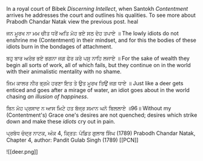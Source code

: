 In a royal court of Bibek *Discerning Intellect*, when Santokh *Contentment* arrives he addresses the court and outlines his qualities. To see more about Prabodh Chandar Natak view the previous post. heal

ਜਨ ਮੂਰਖ ਨਾ ਮਮ ਚੀਤ ਧਰੇਂ ਅਤਿ ਮੋਹ ਭਏ ਸਠ ਦੇਹ ਤਪਾਏ ॥
The lowly idiots do not enshrine me (Contentment) in their mindset, and for this the bodies of these idiots burn in the bondages of attachment.

ਬਹੁ ਬਾਰ ਅਰੰਭ ਭਏ ਭਗਨਾ ਜਗ ਫੇਰ ਕਰੇ ਪਸੁ ਨਾਹਿ ਲਜਾਏ ॥
For the sake of wealth they begin all sorts of work, all of which fails, but they continue on in the world with their animalistic mentality with no shame.

ਜਿਮ ਕਾਲਰ ਨੀਰ ਭ੍ਰਮੇ ਹਰਣਾ ਇਤ ਤੇ ਉਤ ਮੂਰਖ ਤਿਉਂ ਜਗ ਧਾਏ ॥
Just like a deer gets enticed and goes after a mirage of water, an idiot goes about in the world chasing *an illusion of happiness*.

ਬਿਨ ਮੋਹ ਪ੍ਰਸਾਦ ਨ ਆਸ ਮਿਟੇ ਹਤ ਬੱਜ੍ਰ ਸਮਾਨ ਘਨੋ ਬਿਲਲਾਏ ॥96॥
Without my (Contentment's) Grace one's desires are not quenched; desires which strike down and make these *idiots* cry out in pain.

ਪ੍ਰਬੋਧ ਚੰਦ੍ਰ ਨਾਟਕ, ਅੰਕ 4, ਕ੍ਰਿਤ: ਪੰਡਿਤ ਗੁਲਾਬ ਸਿੰਘ (1789)
Prabodh Chandar Natak, Chapter 4, author: Pandit Gulab Singh (1789)
[[PCN]]

![[deer.png]]